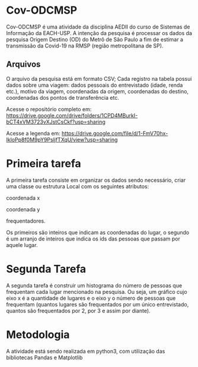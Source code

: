# Cov-ODCMSP

Cov-ODCMSP é uma atividade da disciplina AEDII do curso de Sistemas de Informação da EACH-USP. A intenção da pesquisa é processar os dados da pesquisa Origem Destino (OD) do Metrô de São Paulo a fim de estimar a transmissão da Covid-19 na RMSP (região metropolitana de SP).

## Arquivos

O arquivo da pesquisa está em formato CSV; Cada registro na tabela possui dados sobre uma viagem: dados pessoais do entrevistado (idade, renda etc.), motivo da viagem, coordenadas da origem, coordenadas do destino, coordenadas dos pontos de transferência etc.

Acesse o repositório completo em: https://drive.google.com/drive/folders/1CPD4MBurkI-bCT4xVM3723vXJstCsCkf?usp=sharing

Acesse a legenda em: https://drive.google.com/file/d/1-FmV70hx-IkloPp8f0M9pY9PsljfTXqU/view?usp=sharing

# Primeira tarefa

A primeira tarefa consiste em organizar os dados sendo necessário, criar uma classe ou estrutura Local com os seguintes atributos:

coordenada x

coordenada y

frequentadores.

Os primeiros são inteiros que indicam as coordenadas do lugar, o segundo é um arranjo de inteiros que indica os ids das pessoas que passam por aquele lugar. 

# Segunda Tarefa

A segunda tarefa é construir um histograma do número de pessoas que frequentam cada lugar mencionado na pesquisa. Ou seja, um gráfico cujo eixo x é a quantidade de lugares e o eixo y o número de pessoas que frequentam (quantos lugares são frequentados por um único entrevistado, quantos são frequentados por 2, por 3 e assim por diante).

# Metodologia

A atividade está sendo realizada em python3, com utilização das bibliotecas Pandas e Matplotlib

